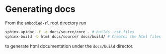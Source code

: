# Generating docs

From the `embodied-rl` root directory run
```bash
sphinx-apidoc -f -o docs/source/core . # builds .rst files
sphinx-build -b html docs/source/ docs/build/ # Creates the html files
```
to generate html documentation under the `docs/build` director.